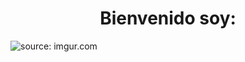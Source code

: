 <div align="center">
<h1 align="center">Bienvenido soy: </h1>
</div>
<img src="https://i.imgur.com/o1P0UXM.png" title="source: imgur.com" />
